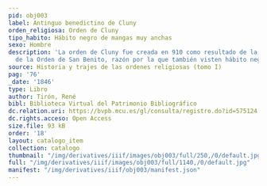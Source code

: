 ```yaml
---
pid: obj003
label: Antinguo benedictino de Cluny
orden_religiosa: Orden de Cluny
tipo_habito: Hábito negro de mangas muy anchas
sexo: Hombre
description: 'La orden de Cluny fue creada en 910 como resultado de la primera reforma
  de la Orden de San Benito, razón por la que también visten hábito negro. '
source: Historia y trajes de las ordenes religiosas (tomo I)
pag: '76'
_date: '1846'
type: Libro
author: Tirón, René
bibl: Biblioteca Virtual del Patrimonio Bibliográfico
dc.relation.uri: https://bvpb.mcu.es/gl/consulta/registro.do?id=575124
dc.rights.acceso: Open Access
size.file: 93 kB
order: '18'
layout: catalogo_item
collection: catalogo
thumbnail: "/img/derivatives/iiif/images/obj003/full/250,/0/default.jpg"
full: "/img/derivatives/iiif/images/obj003/full/1140,/0/default.jpg"
manifest: "/img/derivatives/iiif/obj003/manifest.json"
---
```

